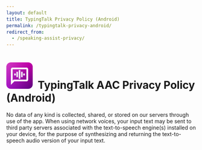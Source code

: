```yaml
---
layout: default
title: TypingTalk Privacy Policy (Android)
permalink: /typingtalk-privacy-android/
redirect_from:
  - /speaking-assist-privacy/
---
```


<style>
    .rounded {
        border-radius: 12px;
    }
</style>

# <img src="/assets/images/speaking-assist-icon.png" width="70" height="70" class="rounded"> &nbsp;TypingTalk AAC Privacy Policy (Android)

No data of any kind is collected, shared, or stored on our servers through use of the app. When using network voices, your input text may be sent to third party servers associated with the text-to-speech engine(s) installed on your device, for the purpose of synthesizing and returning the text-to-speech audio version of your input text.